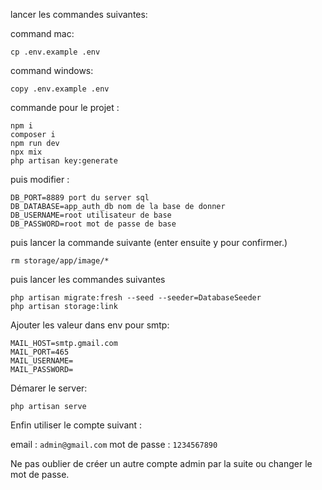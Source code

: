 lancer les commandes suivantes:

command mac:
```
cp .env.example .env 
```
command windows:
```
copy .env.example .env
```
commande pour le projet :
```
npm i
composer i
npm run dev
npx mix
php artisan key:generate
```


puis modifier :
```
DB_PORT=8889 port du server sql
DB_DATABASE=app_auth_db nom de la base de donner
DB_USERNAME=root utilisateur de base
DB_PASSWORD=root mot de passe de base
```
puis lancer la commande suivante (enter ensuite y pour confirmer.)
```
rm storage/app/image/*
```
puis lancer les commandes suivantes
```
php artisan migrate:fresh --seed --seeder=DatabaseSeeder
php artisan storage:link
```

Ajouter les valeur dans env pour smtp:
```
MAIL_HOST=smtp.gmail.com
MAIL_PORT=465
MAIL_USERNAME=
MAIL_PASSWORD=
```


Démarer le server:
```
php artisan serve
```
Enfin utiliser le compte suivant :

email : ```admin@gmail.com```
mot de passe : ```1234567890```

Ne pas oublier de créer un autre compte admin par la suite ou changer le mot de passe.
